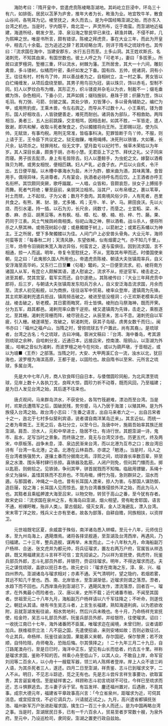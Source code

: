 <!-- { "loadSidebar": true } -->
　　海防考曰：『隋开皇中，尝遣虎贲陈棱略澎湖地。其屿屹立巨浸中，环岛三十有六，如排衙。居民以苫茅为庐舍，推年大者为长，畋渔为业。地宜牧牛羊，散食山谷间，各牦耳为记。棱至抚之，未久而去』。是为中国经略澎湖之始，而亦东入台湾之机也。当是时，宇内既平，南北混一，声灵所布，讫于南蛮。而澎湖地近福建，海道所经，朝发夕至。漳、泉沿海之黎民早已来往，耕渔并耦，不侵不衅，几为熙皞之世。唯是书所言，颇有错谬。陈棱之拜虎贲，事在大业三年，而此为开皇中，相去几十余载。岂为追述之辞？若其经略台湾，则详于隋书之琉球传也。其传曰：『流求国在海中，当建安郡东，水行五日而至。土多山洞。其王姓欢斯氏、名渴刺兜，不知其由来，有国世数也。彼土人呼之为「可老羊」，妻曰「多拔荼」。所居曰波罗檀洞，堑栅三重，环以流水，树棘为藩。王所居舍，其大一十六间，雕刻禽兽，多斗镂树，似橘而叶密，条纤如发之下垂。国有四、五帅，统诸洞，洞有小王。往往有村，村有鸟了帅，并以善战者为之，自相树立，主一村之事。男女皆以白纻绳缠发，从项后盘绕至额。其男子用鸟羽为冠，装以珠贝，饰以赤毛，型制不同。妇人以罗纹白布为帽，其形正方，织斗镂皮并杂毛以为衣，制裁不一；缀毛垂螺为饰，杂色相间，下垂小贝，其声如佩；缀珰施钏，悬珠于颈；织藤为笠，饰以毛羽。有刀弰、弓箭、剑铍之属。其处少铁，刃皆薄小，多以骨角辅助之。编纻为甲，或用熊豹皮。王乘木兽，令左右舆之，而导从不过数十人。小王乘机，镂为兽形。国人好相攻击，人皆骁健善走，难死而耐创。诸洞各为部队，不相救助。两阵相当，勇者三、五人出前跳躁，交言相骂，因相击射。如其不胜，一军皆走，遣人致谢，即共和解，收取斗死者聚食之，仍以髑髅将向王所。王即赐以冠，使为队帅。无赋敛，有事均税。用刑无常准，皆临事科决。犯罪皆断于鸟丫帅，不服，则上请于王，王令臣下共议定之。狱无枷鏁，唯用绳缚。决死刑以铁锥，大如箸，长尺余，钻项杀之。轻罪用杖。俗无文字，望月盈亏以纪时节，候草木荣枯以为年岁。其人深目长鼻，颇类于胡，亦有小慧。无君臣上下之节、拜伏之礼。父子同床而寝。男子拔去髭须，身上有毛皆除去。妇人以墨鲸手，为虫蛇之文。嫁娶以酒肴珠贝为聘。或男女相悦，便相匹耦。妇人产乳，必食子衣。产后以火自炙，令汗出，五日便平服。以木槽中暴海水为盐，木汁为酢，酿米曲为酒，其味离薄。食皆用手。偶得异味，先进尊者。凡有宴会，执酒者必待呼名而后饮。上王酒者亦呼王名衔杯。其饮颇同突厥，歌呼蹋蹴，一人唱，众皆和，音颇哀怨，扶女子上膊摇手而舞。死者气将绝；轝至庭前，亲朋哭泣相吊。浴其尸，以布帛缠之，裹以苇草，衬土而殡，上不起坟。子为父者；数月不食肉。其南境风俗少异，人有死者，邑里共食之。有熊、罴、豺、狼，尤多猪、鸡；无牛、羊、驴、马。厥田良沃。先以火烧、而引水灌。持一插，以石为刃，长尺余，阔数寸，而垦之。士宜稻、梁、禾、黍、麻、赤豆、胡黑豆等。木有枫、栝、樟、松、梗、楠、枌、梓、竹、藤。果、药同于江表。风土气候舆岭南相类。俗祀山海之神，祭以酒肴。战斗杀人，便将所杀之人祭其神。或倚茂树起小屋；或悬髑髅于树上，以箭射之；或累石系幡以为神主。王之所居，壁下多聚髑髅以为佳。人间门户上必安兽头骨角。大业元年，海师何蛮等言：「每春秋二时；天清风静，东望依稀，似有烟雾之气，亦不知几千里」。三年，炀帝令羽骑尉朱宽入海访异俗，何蛮言之，遂与蛮俱往。因到流求国，言不相通，掠一人而返。明年，帝复令宽慰抚之，不从，宽取其布甲而还。时倭国使来朝，见之曰：「此夷邪久国人所用也」。帝遣虎贲陈棱、朝请大夫张镇周率兵，自义安浮海至高华屿，又东行二日至■〈句黾〉鼊屿，又一日便至流求。初，棱将南方诸国人从军，有昆仑人颇解其语，遣人慰谕之，流求不从，拒逆官军。棱击走之，进至其都，焚其宫室，载军实而还。自尔遂绝」。其陈棱传曰：『大业三年拜虎贲中郎将，后三岁，与朝请大夫张镇周发东阳兵万余人，自义安泛海击流求国，月余而至。流求人初见船舰，以为商旅，往往诣军中贸易。棱率众登岸，遣镇周为先锋。其主欢斯渴剌兜遣兵拒战，镇周频击破之。棱进至低没檀洞；小王欢斯老模率兵拒战，棱击破之，斩老模。其日雾雨晦冥，将士皆惧。棱刑白马祭海神，既而开霁。分为五军，趋其都邑。渴剌兜率众数千逆拒。棱又遣镇周为先锋，击走之，乘胜逐北，至其栅。渴剌兜背栅而阵，棱尽锐击之，从辰至未，苦斗不息。渴刺兜自以军疲，引入栅。棱遂填堑，攻破之，斩渴刺兜，获其子岛槌，虏男女数千而归』。闽书亦曰：『福州之福卢山，当隋之时，曾掠琉球五千户置此，尚有其裔』。是琉球者，台湾之古名；今之琉球，古曰冲绳。蓉洲文稿曰：『台湾、海中番岛，考其源则琉球之余种，自哈剌分支，近通日本，远接吕宋，控南澳、阻铜山，以澎湖为外援』。哈喇之音似为渴剌，而波罗檀之地今在何处，或以为葫芦墩，于音相近，或以为琅■〈王乔〉之部落。当隋之时，大安、大甲两溪汇合一流，浊水以北，犹巨海也，波罗檀为海滨高原，王都于是，以固险也。故自隋书以至宋、元所言之琉球，多属台湾。

　　先是大中七年八月，商人钦良晖归自日本，与倭僧圆珍同船，为北风漂至琉球，见岸上数十人各执刀戈，良晖大惊，圆珍力祈不动尊，既而风回，乃至福建；是为日人发见台湾之始，其后遂不往来也。

　　唐贞观间，马来群岛洪水，不获安处，各驾竹筏避难，漂泊而至台湾。当是时，欢斯氏遭隋军之后，国破民残，势穷蹙，马人乃居于海澨；以殖其种。是为外族侵入台湾之始。故台湾小志曰：『生番之语言，出自马来者六之一，出自吕宋者十之一，迤北于七村多似斐利宾语，说者谓自南洋某岛迁来」。其言近似。而统一之者为卑南王。王死之后，各社分立，以至今日。及唐中叶，施肩吾始率其族迁居澎湖。肩吾、汾水人，元和中举进士，隐居不仕，有诗行世。其题澎湖一诗，鬼市、盐水，足写当时之景象。而终唐之世，竟无与台湾交涉也。历更五代，终及两宋，中原板荡，战争未息，漳、泉边民渐来台湾，而以北港为互市之口；故台湾旧诗有「台湾一名北港」之语。北港在云林县西，亦谓之「魍港」。当是时，马人之在台湾者族强势大，遂攘土番而分据南北焉。淳熙之间，琉球酋长率数百辈，猝至泉之水澳、围头等村肆行杀掠。喜铁器及匙筋，人闭户则免，但刓其门镮而去。掷以匙筋，则俯拾之。见铁骑，争刓其甲，骈首就戮而不知悔。临敌用镖鎗，系绳十余丈为操纵，盖惜其铁而不忍弃也。不驾舟橶，缚竹为筏，急则群舁之，泅水而遁。与那国者，冲绳之一岛也。昔有长耳国人渡来，掠人为害。与那国人谋防御，造巨屦，投之海；长耳国人见而惊去。是为台湾番族侵掠外洋之始，而此为马人也。其黠者且乘艋舺渡大海至吕宋，以物交物，转贸于高山之番，至今犹有存者。故宋史曰：『流求国在泉州之东，有海岛曰澎湖，烟火相望。旁有毗舍耶国，语言不通，袒裸盱睢，殆非人类』。蒙古倔起，侵灭女真，金人泛海避乱，漂入台湾。宋末零丁洋之败，残兵义士亦有至者。故各为部落，自耕自赡，同族相扶，以资捍卫。

　　元世祖既宅区夏，余威震于殊俗，南洋诸岛悉入帡幪。至元十八年，元师伐日本，至九州岛海上，遇飓熸焉。诸将各择坚舰遁，至澎湖及台湾西岸，再遇风，乃归福建。二十三年，整兵造舰，谋再举，未发而止。二十八年秋九月，命海船副万户杨祥、合迷、张文虎并为都元帅，将兵征瑠求，置左右两万户府，官属皆从祥选辟。既又用福建吴志斗言祥不可信；宜先招谕之。乃以祥为宣抚使，佩虎符，阮鉴兵部员外郎，志斗礼部员外郎，并银符，赍诏往瑠求。明年，不得达瑠求而还。夫元之谋伐琉球，盖欲以扼日本也。故元史曰：『瑠求在南海之东，漳、泉、兴、福四州界内。澎湖诸岛与瑠求相对；亦素不通。天气清明时，望之隐约，若烟若雾，其远不知几千里也。西、南、北岸皆水，至澎湖渐低，近瑠求则谓之落漈。漈者，水趋下而不回也。凡西岸渔舟到澎湖已下，遇飓风发作，漂流落漈，回者百一。瑠求，在外夷最小而险者也，汉、唐以来，史所不载；近代诸番市舶，不闻至其国者。世祖至元二十八年九月，海船副万户杨祥请以六千军往降之；不听命，则遂伐之。朝廷从其请。继有书生吴志斗者，上言生长福建，熟知海道利病，以为若欲收附，且就澎湖发船往谕，相水势地利，然后兴兵未晚也。冬十月，乃命杨祥充宣抚使，给金符，吴志斗礼部员外郎，阮鉴兵部员外郎，并给银符，往使瑠求。诏曰：一收抚江南已十七年，海外诸番罔不臣属，唯瑠求迩在闽境，未曾归附，议者请即加兵。朕维祖宗立法：凡不庭之国，先遣使招谕，来则安堵如故；否则必致征讨。今止其兵，命杨祥、阮鉴往谕汝国，果能慕义来朝，存尔国祀，保尔黎蔗；若不效顺，自恃险阻，舟师奄及，恐贻后悔。尔其慎择之」！二十九年三月二十九日，自汀路尾澳舟行。至是日巳时，海洋中正东，望见有山长而低者，约去五十里。祥称是瑠求求国，鉴称不知的否。祥乘小舟至低山下，以其人众，不敢自上岸，命军官刘闰等二百余人，以小舟十一艘载军器，领三屿人陈辉者登岸。岸上人众不谙三屿人语，为其杀死者三人，遂还。四月二日至澎湖，祥责鉴、志斗已到瑠求文字，二人不从。明日，不见志斗踪迹，觅之无有也。先是志斗尝斥言祥生事要功，欲取富贵，其言诞妄难信。至是疑祥害之。祥顾称志斗初言琉球不可往，今祥巳至琉求而还，志斗惧罪逃去。志斗妻子诉于官。有旨发祥、鏖还福州置对，后遇赦，不竟其事。成宗大德元年，福建省平章政事高兴言：「今立省泉州，距瑠求为近，可伺其消息。或宜招宜伐，不必它调兵力，兴请就近试之」。九月，高兴遣省都镇抚张浩、福州新军万户张进赴瑠求国，擒生口一百三十余人而还』。是为中国再略台湾之事。当是时，澎湖居民日多，已有一千六百余人，贸易至者岁常数十艘，为泉外府。至元中，乃设巡检司，隶同安。澎湖之置吏行政自兹始。

